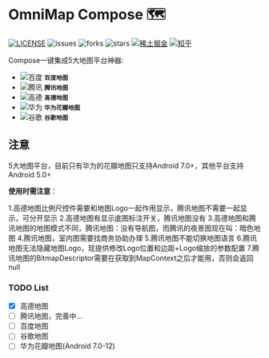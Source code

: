 OmniMap Compose 🗺
===============
<a href="https://github.com/TheMelody/OmniMap-Compose/blob/main/LICENSE"><img alt="LICENSE" src="https://img.shields.io/github/license/TheMelody/OmniMap-Compose"/></a>  <img alt="issues" src="https://img.shields.io/github/issues/TheMelody/OmniMap-Compose?color=important"/>  <img alt="forks" src="https://img.shields.io/github/forks/TheMelody/OmniMap-Compose?color=blueviolet"/>  <img alt="stars" src="https://img.shields.io/github/stars/TheMelody/OmniMap-Compose?color=success"/>  <a href="https://juejin.cn/user/8451824316670/posts"><img alt="稀土掘金" src="https://img.shields.io/badge/%E7%A8%80%E5%9C%9F%E6%8E%98%E9%87%91-298-green?labelColor=%231e80FF&color=black" ></a>  <a href="https://www.zhihu.com/people/fq_halifax"><img src="https://img.shields.io/badge/dynamic/json?color=282c34&amp;labelColor=0084ff&amp;label=%E7%9F%A5%E4%B9%8E%E5%85%B3%E6%B3%A8&amp;query=%24.data.totalSubs&amp;url=https%3A%2F%2Fapi.spencerwoo.com%2Fsubstats%2F%3Fsource%3Dzhihu%26queryKey%3Dfq_halifax&amp;longCache=true" alt="知乎"></a>



Compose一键集成5大地图平台神器:
- ![百度](https://via.placeholder.com/15/4e6ef2/4e6ef2.png) **`百度地图`**
- ![腾讯](https://via.placeholder.com/15/E69B19/E69B19.png) **`腾讯地图`**
- ![高德](https://via.placeholder.com/15/f03c15/f03c15.png) **`高德地图`**
- ![华为](https://via.placeholder.com/15/1589F0/1589F0.png) **`华为花瓣地图`**
- ![谷歌](https://via.placeholder.com/15/1589F0/1589F0.png) **`谷歌地图`**


## 注意
5大地图平台，目前只有华为的花瓣地图只支持Android 7.0+，其他平台支持Android 5.0+

**使用时需注意**：

1.高德地图比例尺控件需要和地图Logo一起作用显示，腾讯地图不需要一起显示，可分开显示
2.高德地图有显示底图标注开关，腾讯地图没有
3.高德地图和腾讯地图的地图模式不同，腾讯地图：没有导航图，而腾讯的夜景图现在叫：暗色地图
4.腾讯地图，室内图需要找商务协助办理
5.腾讯地图不能切换地图语言
6.腾讯地图无法隐藏地图Logo，现提供修改Logo位置和边距+Logo缩放的参数配置
7.腾讯地图的BitmapDescriptor需要在获取到MapContext之后才能用，否则会返回null



### TODO List

- [x] 高德地图
- [ ] 腾讯地图，完善中...
- [ ] 百度地图
- [ ] 谷歌地图
- [ ] 华为花瓣地图(Android 7.0-12)
